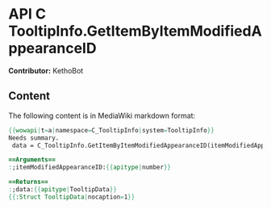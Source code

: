 # API C TooltipInfo.GetItemByItemModifiedAppearanceID

**Contributor:** KethoBot

## Content

The following content is in MediaWiki markdown format:

```mediawiki
{{wowapi|t=a|namespace=C_TooltipInfo|system=TooltipInfo}}
Needs summary.
 data = C_TooltipInfo.GetItemByItemModifiedAppearanceID(itemModifiedAppearanceID)

==Arguments==
:;itemModifiedAppearanceID:{{apitype|number}}

==Returns==
:;data:{{apitype|TooltipData}}
{{:Struct TooltipData|nocaption=1}}
```